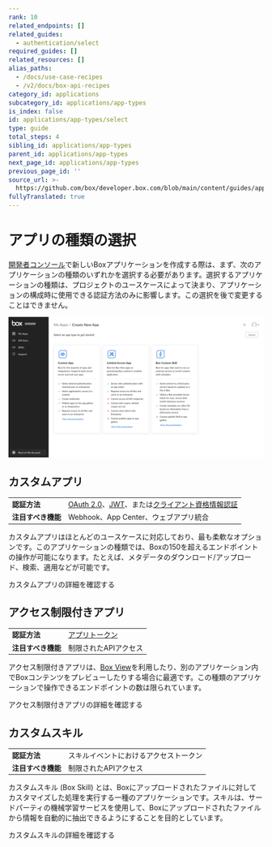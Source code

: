 ```yaml
---
rank: 10
related_endpoints: []
related_guides:
  - authentication/select
required_guides: []
related_resources: []
alias_paths:
  - /docs/use-case-recipes
  - /v2/docs/box-api-recipes
category_id: applications
subcategory_id: applications/app-types
is_index: false
id: applications/app-types/select
type: guide
total_steps: 4
sibling_id: applications/app-types
parent_id: applications/app-types
next_page_id: applications/app-types
previous_page_id: ''
source_url: >-
  https://github.com/box/developer.box.com/blob/main/content/guides/applications/app-types/select.md
fullyTranslated: true
---
```

# アプリの種類の選択

[開発者コンソール][dev-console]で新しいBoxアプリケーションを作成する際は、まず、次のアプリケーションの種類のいずれかを選択する必要があります。選択するアプリケーションの種類は、プロジェクトのユースケースによって決まり、アプリケーションの構成時に使用できる認証方法のみに影響します。この選択を後で変更することはできません。

<ImageFrame shadow center>

![アプリの種類の選択](images/select-app-type.png)

</ImageFrame>

## カスタムアプリ

|             |                                                       |
| ----------- | ----------------------------------------------------- |
| **認証方法**    | [OAuth 2.0][oauth2]、[JWT][jwt]、または[クライアント資格情報認証][ccg] |
| **注目すべき機能** | Webhook、App Center、ウェブアプリ統合                           |

カスタムアプリはほとんどのユースケースに対応しており、最も柔軟なオプションです。このアプリケーションの種類では、Boxの150を超えるエンドポイントの操作が可能になります。たとえば、メタデータのダウンロード/アップロード、検索、適用などが可能です。

<CTA to="g://applications/app-types/custom-apps">

カスタムアプリの詳細を確認する

</CTA>

## アクセス制限付きアプリ

|             |                      |
| ----------- | -------------------- |
| **認証方法**    | [アプリトークン][app-token] |
| **注目すべき機能** | 制限されたAPIアクセス         |

アクセス制限付きアプリは、[Box View][view-app]を利用したり、別のアプリケーション内でBoxコンテンツをプレビューしたりする場合に最適です。この種類のアプリケーションで操作できるエンドポイントの数は限られています。

<CTA to="g://applications/app-types/limited-access-apps">

アクセス制限付きアプリの詳細を確認する

</CTA>

## カスタムスキル

|             |                     |
| ----------- | ------------------- |
| **認証方法**    | スキルイベントにおけるアクセストークン |
| **注目すべき機能** | 制限されたAPIアクセス        |

カスタムスキル (Box Skill) とは、Boxにアップロードされたファイルに対してカスタマイズした処理を実行する一種のアプリケーションです。スキルは、サードパーティの機械学習サービスを使用して、Boxにアップロードされたファイルから情報を自動的に抽出できるようにすることを目的としています。

<CTA to="g://applications/app-types/custom-skills">

カスタムスキルの詳細を確認する

</CTA>

[oauth2]: g://authentication/oauth2

[jwt]: g://authentication/jwt

[app-token]: g://authentication/app-token

[custom-apps]: g://applications/app-types/custom-apps

[dev-console]: https://app.box.com/developers/console

[view-app]: g://embed/box-view

[ccg]: g://authentication/client-credentials